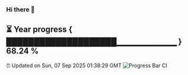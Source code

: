 ### Hi there 👋
⏳ Year progress { ████████████████████▁▁▁▁▁▁▁▁▁▁ } 68.24 %
---
⏰ Updated on Sun, 07 Sep 2025 01:38:29 GMT
![Progress Bar CI](https://github.com/liununu/liununu/workflows/Progress%20Bar%20CI/badge.svg)
